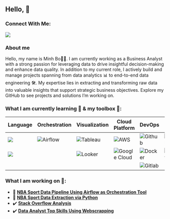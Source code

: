 ## Hello, 👋

### Connect With Me:
[![](https://img.shields.io/badge/LinkedIn-0077B5?style=for-the-badge&logo=linkedin&logoColor=white)](https://www.linkedin.com/in/minh-b-0bb0628b)

### About me
Hello, my name is Minh Bo👨‍🔧. I am currently working as a Business Analyst with a strong passion for leveraging data to drive insightful decision-making and enhance data quality. In addition to my current role, I actively build and manage projects spanning from data analytics 📊 to end-to-end data engineering 🛠️. My expertise lies in extracting and transforming raw data into valuable insights that support strategic business objectives. Explore my GitHub to see projects and solutions I’m working on.

### What I am currently learning 🧠 & my toolbox 🧰:
| Language                                                                                                     | Orchestration                                                                                     | Visualization                                                                                | Cloud Platform                                                                                                 | DevOps                                                                                                     | Data Platform                                                                                                       |
| -------------                                                                                                | --------------                                                                                    | -------------                                                                                | ----------                                                                                                     | ------                                                                                                     | -------------                                                                                                       |
| ![](https://img.shields.io/badge/SQL-informational?style=flat&logo=postgresql&logoColor=white&color=2bbc8a)  | ![Airflow](https://img.shields.io/badge/Airflow-White?style=flat&logo=Apache-Airflow&color=blue)  |![Tableau ](https://img.shields.io/badge/Tableau-White?style=flat&logo=Tableau&color=white)   | ![AWS](https://img.shields.io/badge/AWS-Yellow?style=flat&logo=Amazon&color=yellow)                            | ![Github](https://img.shields.io/badge/Github-Yellow?style=flat&logo=Github&color=black)                   | ![Snowflake](https://img.shields.io/badge/Snowflake-Cyan?style=flat&logo=Snowflake&logoColor=Cyan&color=white)      |
| ![](https://img.shields.io/badge/Python-informational?style=flat&logo=python&logoColor=white&color=blue)     |                                                                                                   |![Looker](https://img.shields.io/badge/Looker-White?style=flat&logo=Looker&color=white)       | ![Google Cloud](https://img.shields.io/badge/Google%20Cloud-blue?style=flat&logo=Google-Cloud&logoColor=white) | ![Docker](https://img.shields.io/badge/Docker-White?style=flat&logo=Docker&logoColor=White&color=white)    | ![BigQuery](https://img.shields.io/badge/BigQuery-White?style=flat&logo=Google-BigQuery&logoColor=white&color=blue) |                                                                                                                |
|                                                                                                              |                                                                                                   |                                                                                              |                                                                                                                | ![Gitlab](https://img.shields.io/badge/Gitlab-Orange?style=flat&logo=Gitlab&logoColor=White&color=purple)  |                                                                                                                     | 
                                                                                                                                                                                                                                                                                                                                                                                                                                         
### What I am working on 📂: 
- 🚧 [**NBA Sport Data Pipeline Using Airflow as Orchestration Tool**](https://github.com/mbo0000/nba-sport-airflow)
- 🚧 [**NBA Sport Data Extraction via Python**](https://github.com/mbo0000/nba-sport-extractor)
- ✔️ [**Stack Overflow Analysis**](https://github.com/mbo0000/Personal-Projects/blob/main/Stackoverflow/notebook/stackoverflow_analysis.ipynb)
- ✔️ [**Data Analyst Top Skills Using Webscrapping**](https://github.com/mbo0000/Personal-Projects/tree/main/DataAnalyticTopSkills) 
